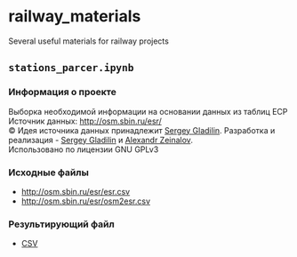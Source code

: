 # railway_materials
Several useful materials for railway projects

## `stations_parcer.ipynb`
### Информация о проекте
Выборка необходимой информации на основании данных из таблиц ЕСР   
Источник данных: http://osm.sbin.ru/esr/   
© Идея источника данных принадлежит [Sergey Gladilin](https://www.openstreetmap.org/user/Sergey%20Gladilin). Разработка и реализация - [Sergey Gladilin](https://www.openstreetmap.org/user/Sergey%20Gladilin) и [Alexandr Zeinalov](http://www.openstreetmap.org/user/Alexandr%20Zeinalov).   
Использовано по лицензии GNU GPLv3   
### Исходные файлы
- http://osm.sbin.ru/esr/esr.csv
- http://osm.sbin.ru/esr/osm2esr.csv
### Результирующий файл
- [CSV](https://github.com/MichaelODeli/railway_materials/blob/main/stations_parcer/RU_stations_new.csv)
